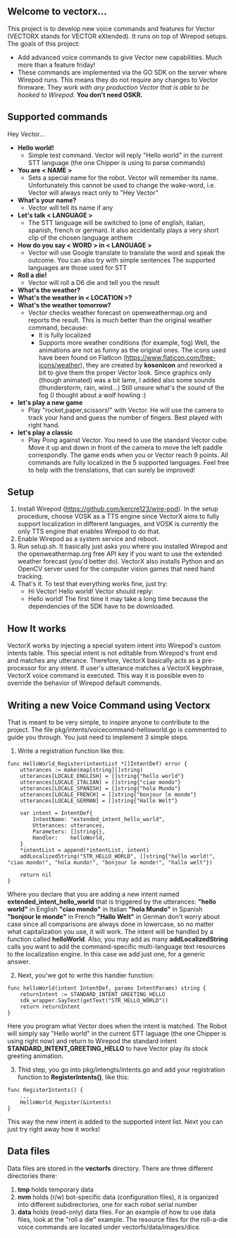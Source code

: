 ## Welcome to vectorx...
This project is to develop new voice commands and features for Vector (VECTORX stands for VECTOR eXtended). 
It runs on top of Wirepod setups. The goals of this project:
- Add advanced voice commands to give Vector new capabilities. Much more than a feature friday!
- These commands are implemented via the GO SDK on the server where Wirepod runs. This means they do
not require any changes to Vector firmware. They work *with any production Vector that is able to be hooked
to Wirepod*. **You don't need OSKR.**

## Supported commands
Hey Vector...
- **Hello world!**
  - Simple test command. Vector will reply "Hello world" in the current STT language (the one Chipper is using to
  parse commands)
- **You are < NAME >**
  - Sets a special name for the robot. Vector will remember its name. Unfortunately this cannot be used to change 
  the wake-word, i.e. Vector will always react only to "Hey Vector"
- **What's your name?**
  - Vector will tell its name if any
- **Let's talk < LANGUAGE >**
  - The STT language will be switched to <LANGUAGE> (one of english, italian, spanish, french or german). 
  It also accidentally plays a very short clip of the chosen language anthem
- **How do you say < WORD > in < LANGUAGE >**
  - Vector will use Google translate to translate the word and speak the outcome. You can also try with simple sentences
  The supported languages are those used for STT
- **Roll a die!**
  - Vector will roll a D6 die and tell you the result
- **What's the weather?**
- **What's the weather in < LOCATION >?**
- **What's the weather tomorrow?**
  - Vector checks weather forecast on openweathermap.org and reports the result. This is much better than the original 
  weather command, because: 
    - It is fully localized
    - Supports more weather conditions (for example, fog)
  Well, the animations are not as funny as the original ones. The icons used have been found on FlatIcon (https://www.flaticon.com/free-icons/weather),
  they are created by **kosonicon** and reworked a bit to give them the proper Vector look. Since graphics only (though animated) was a bit lame, I added also
  some sounds (thunderstorm, rain, wind...) Still unsure what's the sound of the fog (I thought about a wolf howling :) 
- **let's play a new game**
  - Play "rocket,paper,scissors!" with Vector. He will use the camera to track your hand and guess the number of fingers. Best played with right hand.
- **let's play a classic**
  - Play Pong against Vector. You need to use the standard Vector cube. Move it up and down in front of the camera to move the left paddle correspondly.
  The game ends when you or Vector reach 9 points.
All commands are fully localized in the 5 supported languages. Feel free to help with the trenslations, that can surely be improved! 

## Setup
1. Install Wirepod (https://github.com/kercre123/wire-pod). In the setup procedure, choose VOSK as a TTS
   engine since VectorX aims to fully support localization in different languages, and VOSK is currently the
   only TTS engine that enables Wirepod to do that.
2. Enable Wirepod as a system service and reboot.
3. Run setup.sh. It basically just asks you where you installed Wirepod and the openweathermap.org free 
   API key if you want to use the extended weather forecast (you'd better do). VectorX also installs Python and an 
   OpenCV server used for the computer vision games that need hand tracking.
4. That's it. To test that everything works fine, just try:
   - Hi Vector! Hello world!
   Vector should reply:
   - Hello world!
   The first time it may take a long time because the dependencies of the SDK have to be downloaded.
   
## How It works
VectorX works by injecting a special system intent into Wirepod's custom intents table. This special 
intent is not editable from Wirepod's front end and matches any utterance. Therefore, VectorX basically
acts as a pre-processor for any intent. If user's utterance matches a VectorX keyphrase, VectorX voice
command is executed. This way it is possible even to override the behavior of Wirepod default commands.

## Writing a new Voice Command using Vectorx
That is meant to be very simple, to inspire anyone to contribute to the project. The file
pkg/intents/voicecommand-helloworld.go is commented to guide you through. You just need to implement 3
simple steps.
1) Write a registration function like this:
```
func HelloWorld_Register(intentList *[]IntentDef) error {
	utterances := make(map[string][]string)
	utterances[LOCALE_ENGLISH] = []string{"hello world"}
	utterances[LOCALE_ITALIAN] = []string{"ciao mondo"}
	utterances[LOCALE_SPANISH] = []string{"hola Mundo"}
	utterances[LOCALE_FRENCH] = []string{"bonjour le monde"}
	utterances[LOCALE_GERMAN] = []string{"Hallo Welt"}

	var intent = IntentDef{
		IntentName: "extended_intent_hello_world",
		Utterances: utterances,
		Parameters: []string{},
		Handler:    helloWorld,
	}
	*intentList = append(*intentList, intent)
	addLocalizedString("STR_HELLO_WORLD", []string{"hello world!", "ciao mondo!", "hola mundo!", "bonjour le monde!", "hallo welt"})

	return nil
}
```   

Where you declare that you are adding a new intent named **extended_intent_hello_world** that is triggered
by the utterances:
**"hello world"** in English 
**"ciao mondo"** in Italian
**"hola Mundo"** in Spanish
**"bonjour le monde"** in French
**"Hallo Welt"** in German
don't worry about case since all comparisons are always done in lowercase, so no matter what capitalization you use, it will work.
The intent will be handled by a function called **helloWorld**. 
Also, you may add as many **addLocalizedString** calls you want to add the command-specific multi-language text resources 
to the localization engine. In this case we add just one, for a generic answer.

2) Next, you'we got to write this handler function:
```
func helloWorld(intent IntentDef, params IntentParams) string {
	returnIntent := STANDARD_INTENT_GREETING_HELLO
	sdk_wrapper.SayText(getText("STR_HELLO_WORLD"))
	return returnIntent
}
```   

Here you program what Vector does when the intent is matched. The Robot will simply say "Hello world" in the 
current STT laguage (the one Chipper is using right now) and return to Wirepod the standard intent **STANDARD_INTENT_GREETING_HELLO** 
to have Vector play its stock greeting animation.

3) Thid step, you go into pkg/intengts/intents.go and add your registration function to **RegisterIntents()**,
like this:

```
func RegisterIntents() {
    ...
    HelloWorld_Register(&intents)
}
```   

This way the new intent is added to the supported intent list. Next you can just try right away how it works!

## Data files
Data files are stored in the **vectorfs** directory. There are three different directories there:
1) **tmp** holds temporary data
2) **nvm** holds (r/w) bot-specific data (configuration files), it is organized into different subdirectories,
one for each robot serial number
3) **data** holds (read-only) data files. For an example of how to use data files, look at the "roll a die"
example. The resource files for the roll-a-die voice commands are located under vectorfs/data/images/dice.

